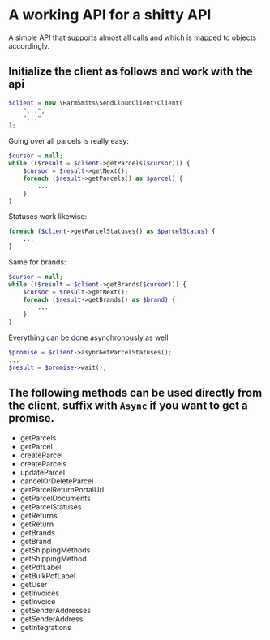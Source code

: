 # A working API for a shitty API

A simple API that supports almost all calls and which is mapped to objects accordingly.

## Initialize the client as follows and work with the api
```php
$client = new \HarmSmits\SendCloudClient\Client(
    "...",
    "..."
);
```

Going over all parcels is really easy:
```php
$cursor = null;
while (($result = $client->getParcels($cursor))) {
    $cursor = $result->getNext();
    foreach ($result->getParcels() as $parcel) {
        ...
    }
}
```

Statuses work likewise:
```php
foreach ($client->getParcelStatuses() as $parcelStatus) {
    ...
}
```

Same for brands:
```php
$cursor = null;
while (($result = $client->getBrands($cursor))) {
    $cursor = $result->getNext();
    foreach ($result->getBrands() as $brand) {
        ...
    }
}
```

Everything can be done asynchronously as well
```php
$promise = $client->asyncGetParcelStatuses();
...
$result = $promise->wait();
```

## The following methods can be used directly from the client, suffix with `Async` if you want to get a promise.

* getParcels
* getParcel
* createParcel
* createParcels
* updateParcel
* cancelOrDeleteParcel
* getParcelReturnPortalUrl
* getParcelDocuments
* getParcelStatuses
* getReturns
* getReturn
* getBrands
* getBrand
* getShippingMethods
* getShippingMethod
* getPdfLabel
* getBulkPdfLabel
* getUser
* getInvoices
* getInvoice
* getSenderAddresses
* getSenderAddress
* getIntegrations

